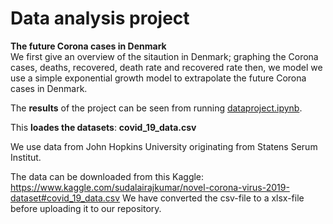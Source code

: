 # Data analysis project

**The future Corona cases in Denmark**       
We first give an overview of the sitaution in Denmark; graphing the Corona cases, deaths, recovered, death rate and recovered rate then, we model we use a simple exponential growth model to extrapolate the future Corona cases in Denmark.


The **results** of the project can be seen from running [dataproject.ipynb](dataproject.ipynb).

This **loades the datasets**: **covid_19_data.csv**   

We use data from John Hopkins University originating from Statens Serum Institut. 

The data can be downloaded from this Kaggle:
https://www.kaggle.com/sudalairajkumar/novel-corona-virus-2019-dataset#covid_19_data.csv 
We have converted the csv-file to a xlsx-file before uploading it to our repository. 

